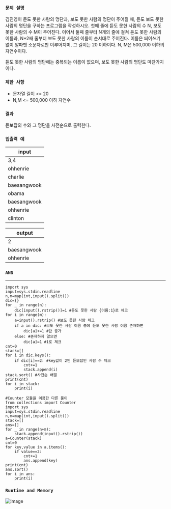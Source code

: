 ### `문제 설명`

김진영이 듣도 못한 사람의 명단과, 보도 못한 사람의 명단이 주어질 때, 듣도 보도 못한 사람의 명단을 구하는 프로그램을 작성하시오.
첫째 줄에 듣도 못한 사람의 수 N, 보도 못한 사람의 수 M이 주어진다. 이어서 둘째 줄부터 N개의 줄에 걸쳐 듣도 못한 사람의 이름과, N+2째 줄부터 보도 못한 사람의 이름이 순서대로 주어진다. 이름은 띄어쓰기 없이 알파벳 소문자로만 이루어지며, 그 길이는 20 이하이다. N, M은 500,000 이하의 자연수이다.

듣도 못한 사람의 명단에는 중복되는 이름이 없으며, 보도 못한 사람의 명단도 마찬가지이다.

### `제한 사항`

- 문자열 길이 <= 20
- N,M <= 500,000 이하 자연수

### `결과`

듣보잡의 수와 그 명단을 사전순으로 출력한다.

### `입출력 예`

|input|
|---|
|3,4||
|ohhenrie|
|charlie|
|baesangwook|
|obama|
|baesangwook|
|ohhenrie|
|clinton|

|output|
|---|
|2|
|baesangwook|
|ohhenrie|

### `ANS`

----
```
import sys
input=sys.stdin.readline
n,m=map(int,input().split())
dic={}
for _ in range(n):
    dic[input().rstrip()]=1 #듣도 못한 사람 {이름:1}로 체크
for i in range(m):
    a=input().rstrip() #보도 못한 사람 체크
    if a in dic: #보도 못한 사람 이름 중에 듣도 못한 사람 이름 존재하면 
        dic[a]+=1 #값 증가
    else: #존재하지 않으면 
        dic[a]=1 #1로 체크
cnt=0
stack=[]
for i in dic.keys():
    if dic[i]==2: #key값이 2인 듣보잡인 사람 수 체크
        cnt+=1
        stack.append(i)
stack.sort() #사전순 배열
print(cnt)
for i in stack:
    print(i)
```

```
#Counter 모듈을 이용한 다른 풀이
from collections import Counter
import sys
input=sys.stdin.readline
n,m=map(int,input().split())
stack=[]
ans=[]
for _ in range(n+m):
    stack.append(input().rstrip())
a=Counter(stack)
cnt=0
for key,value in a.items():
    if value==2:
        cnt+=1
        ans.append(key)
print(cnt)
ans.sort()
for i in ans:
    print(i)

```

### `Runtime and Memory`

![image](https://user-images.githubusercontent.com/106041072/226251442-de8ea4b1-f6cd-482a-8e6a-7441a4c2e783.png)
